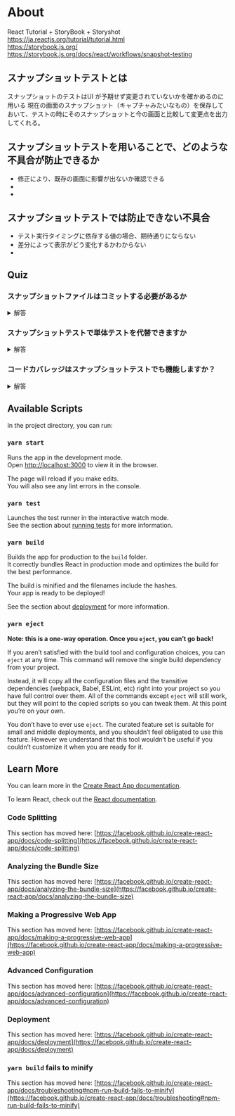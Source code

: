 # About

React Tutorial + StoryBook + Storyshot
https://ja.reactjs.org/tutorial/tutorial.html  
https://storybook.js.org/
https://storybook.js.org/docs/react/workflows/snapshot-testing

## スナップショットテストとは
スナップショットのテストはUI が予期せず変更されていないかを確かめるのに用いる
現在の画面のスナップショット（キャプチャみたいなもの）を保存しておいて、テストの時にそのスナップショットと今の画面と比較して変更点を出力してくれる。

## スナップショットテストを用いることで、どのような不具合が防止できるか
 - 修正により、既存の画面に影響が出ないか確認できる
 -
 -

## スナップショットテストでは防止できない不具合
 - テスト実行タイミングに依存する値の場合、期待通りにならない
 - 差分によって表示がどう変化するかわからない
 - 

## Quiz

### スナップショットファイルはコミットする必要があるか

<details>
<summary>解答</summary>
必要ある。
スナップショットはテストの一部とみなされるべきで、他の開発する人にも必要になるため
</details>

### スナップショットテストで単体テストを代替できますか

<details>
<summary>解答</summary>
いいえ
スナップショットテストのねらいは既存の単体テストを代替することではなく、追加のテスト結果を提供してテストにおける作業負担を減らすことです
</details>

### コードカバレッジはスナップショットテストでも機能しますか？

<details>
<summary>解答</summary>
はい
</details>

## Available Scripts

In the project directory, you can run:

### `yarn start`

Runs the app in the development mode.\
Open [http://localhost:3000](http://localhost:3000) to view it in the browser.

The page will reload if you make edits.\
You will also see any lint errors in the console.

### `yarn test`

Launches the test runner in the interactive watch mode.\
See the section about [running tests](https://facebook.github.io/create-react-app/docs/running-tests) for more information.

### `yarn build`

Builds the app for production to the `build` folder.\
It correctly bundles React in production mode and optimizes the build for the best performance.

The build is minified and the filenames include the hashes.\
Your app is ready to be deployed!

See the section about [deployment](https://facebook.github.io/create-react-app/docs/deployment) for more information.

### `yarn eject`

**Note: this is a one-way operation. Once you `eject`, you can’t go back!**

If you aren’t satisfied with the build tool and configuration choices, you can `eject` at any time. This command will remove the single build dependency from your project.

Instead, it will copy all the configuration files and the transitive dependencies (webpack, Babel, ESLint, etc) right into your project so you have full control over them. All of the commands except `eject` will still work, but they will point to the copied scripts so you can tweak them. At this point you’re on your own.

You don’t have to ever use `eject`. The curated feature set is suitable for small and middle deployments, and you shouldn’t feel obligated to use this feature. However we understand that this tool wouldn’t be useful if you couldn’t customize it when you are ready for it.

## Learn More

You can learn more in the [Create React App documentation](https://facebook.github.io/create-react-app/docs/getting-started).

To learn React, check out the [React documentation](https://reactjs.org/).

### Code Splitting

This section has moved here: [https://facebook.github.io/create-react-app/docs/code-splitting](https://facebook.github.io/create-react-app/docs/code-splitting)

### Analyzing the Bundle Size

This section has moved here: [https://facebook.github.io/create-react-app/docs/analyzing-the-bundle-size](https://facebook.github.io/create-react-app/docs/analyzing-the-bundle-size)

### Making a Progressive Web App

This section has moved here: [https://facebook.github.io/create-react-app/docs/making-a-progressive-web-app](https://facebook.github.io/create-react-app/docs/making-a-progressive-web-app)

### Advanced Configuration

This section has moved here: [https://facebook.github.io/create-react-app/docs/advanced-configuration](https://facebook.github.io/create-react-app/docs/advanced-configuration)

### Deployment

This section has moved here: [https://facebook.github.io/create-react-app/docs/deployment](https://facebook.github.io/create-react-app/docs/deployment)

### `yarn build` fails to minify

This section has moved here: [https://facebook.github.io/create-react-app/docs/troubleshooting#npm-run-build-fails-to-minify](https://facebook.github.io/create-react-app/docs/troubleshooting#npm-run-build-fails-to-minify)
